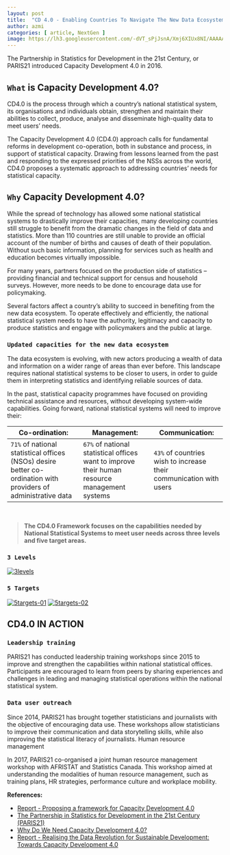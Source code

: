 ```yaml
---
layout: post
title:  "CD 4.0 - Enabling Countries To Navigate The New Data Ecosystem"
author: azmi
categories: [ article, NextGen ]
image: https://lh3.googleusercontent.com/-dVT_sPjJsnA/Xmj6XIUx8NI/AAAAAAAAAKc/r5bv9DIPw3kSOeulGkYfg2uQKmOWaYfNgCK8BGAsYHg/s0/2020-03-11.png
---
```


The Partnership in Statistics for Development in the 21st Century, or PARIS21 introduced Capacity Development 4.0 in 2016.

## `What` is Capacity Development 4.0? 
CD4.0 is the process through which a country’s national statistical system, its organisations and individuals obtain, strengthen and maintain their abilities to collect, produce, analyse and disseminate high-quality data to meet users’ needs.

The Capacity Development 4.0 (CD4.0) approach calls for fundamental reforms in development co-operation, both in substance and process, in support of statistical capacity. Drawing from lessons learned from the past and responding to the expressed priorities of the NSSs across the world, CD4.0 proposes a systematic approach to addressing countries’ needs for statistical capacity. 

## `Why` Capacity Development 4.0? 
While the spread of technology has allowed some national statistical systems to drastically improve their capacities, many developing countries still struggle to benefit from the dramatic changes in the field of data and statistics. More than 110 countries are still unable to provide an official account of the number of births and causes of death of their population. Without such basic information, planning for services such as health and education becomes virtually impossible.

For many years, partners focused on the production side of statistics – providing financial and technical support for census and household surveys. However, more needs to be done to encourage data use for policymaking.

Several factors affect a country’s ability to succeed in benefiting from the new data ecosystem. To operate effectively and efficiently, the national statistical system needs to have the authority, legitimacy and capacity to produce statistics and engage with policymakers and the public at large.

### `Updated capacities for the new data ecosystem`
The data ecosystem is evolving, with new actors producing a wealth of data and information on a wider range of areas than ever before. This landscape requires national statistical systems to be closer to users, in order to guide them in interpreting statistics and identifying reliable sources of data. 

In the past, statistical capacity programmes have focused on providing technical assistance and resources, without developing system-wide capabilities. Going forward, national statistical systems  will need to improve their: 

Co-ordination: | Management: | Communication:
------------ | ------------- | -------------
`71%` of national statistical offices (NSOs) desire better co-ordination with providers of administrative data | `67%` of national statistical offices want to improve their human resource management systems | `43%` of countries wish to increase their communication with users

<br>

> **The CD4.0 Framework focuses on the capabilities needed by National Statistical Systems to meet user needs across three levels and five target areas.**

### `3 Levels`
[![3levels](https://lh3.googleusercontent.com/-AvForMZUEEA/Xmj5svRoxOI/AAAAAAAAAKM/HY-agM-VbjklTakjO86kU9F2sw7nZQfmgCK8BGAsYHg/s0/2020-03-11.png)](#)

### `5 Targets`
[![5targets-01](https://lh3.googleusercontent.com/-RIvvavpA1Vw/Xmj55ynEC6I/AAAAAAAAAKQ/VXQnpPp-0xYdaY86Pn7tnOWVirYavBesQCK8BGAsYHg/s0/2020-03-11.png)](#)
[![5targets-02](https://lh3.googleusercontent.com/-TRDm3YXT4C0/Xmj5__jtLiI/AAAAAAAAAKU/4GI9LYYgj1kXpmfUgHbuH81nww0-JjA9ACK8BGAsYHg/s0/2020-03-11.png)](#)

## CD4.0 IN ACTION 

### `Leadership training`
PARIS21 has conducted leadership training workshops since 2015 to improve and strengthen the capabilities within national statistical offices. Participants are encouraged to learn from peers by sharing experiences and challenges in leading and managing statistical operations within the national statistical system.

### `Data user outreach`
Since 2014, PARIS21 has brought together statisticians and journalists with the objective of encouraging data use. These workshops allow statisticians to improve their communication and data storytelling skills, while also improving the statistical literacy of journalists. 
Human resource management

In 2017, PARIS21 co-organised a joint human resource management workshop with AFRISTAT and Statistics Canada. This workshop aimed at understanding the modalities of human resource management, such as training plans, HR strategies, performance culture and workplace mobility.




**References:**
* [Report - Proposing a framework for Capacity Development 4.0](https://paris21.org/sites/default/files/inline-files/CD4.0-Framework_final.pdf)
* [The Partnership in Statistics for Development in the 21st Century (PARIS21)](https://www.oecd-ilibrary.org/docserver/dcr-2015-21-en.pdf?expires=1579838943&id=id&accname=guest&checksum=FBD821F7931C41FEC6D77F632EDF65EC)
* [Why Do We Need Capacity Development 4.0?](https://www.unece.org/fileadmin/DAM/stats/documents/ece/ces/ge.32/2018/mtg2/3D_%C3%88NG_PARIS21.pdf)
* [Report - Realising the Data Revolution for Sustainable Development: Towards Capacity Development 4.0](https://paris21.org/sites/default/files/2017-10/CapacityDevelopment4.0_FINAL.pdf)

